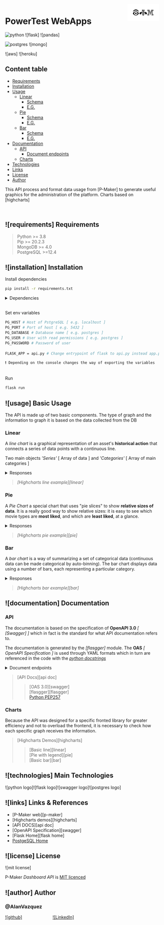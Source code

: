 <img src="./systemtest/static/images/logos/rebus_h_black.png" alt="IBM rebus Logo" title="IBM" align="right" height="55">


# PowerTest WebApps

![python] ![flask] ![pandas]

![postgres] ![mongo]

![aws] ![heroku]

<!-- <details>
<summary>Index</summary> -->

## Content table

- [Requirements](#![requirements]-Requirements)
- [Installation](#![installation]-Installation)
- [Usage](#![usage]-Basic-Usage)
  - [Linear](#Linear)
    - [Schema](#schema)
    - [E.G.](#E.G.)
  - [Pie](#Pie)
    - [Schema](#schema)
    - [E.G.](#E.G.)
  - [Bar](#Bar)
    - [Schema](#schema)
    - [E.G.](#E.G.)
- [Documentation](#![documentation]-Documentation)
  - [API](#API)
    - [Document endpoints](#Document-endpoints)
  - [Charts](#Charts)
- [Technologies](#![technologies]-Technologies)
- [Links](#![links]-Links-&-References)
- [License](#![license]-License)
- [Author](#![author]-Author)

<!-- </details> -->

This API process and format data usage from [P-Maker] to generate useful graphics for the administration of the platform.
Charts based on [highcharts]

<br/>

## ![requirements] Requirements

>Python >= 3.8 <br/>
>Pip >= 20.2.3 <br/>
>MongoDB >= 4.0 <br/>
>PostgreSQL >=12.4

## ![installation] Installation

Install dependencies

```bash
pip install -r requirements.txt
```

<details>
<summary>Dependencies</summary>

> APScheduler==3.6.3 <br/>
> flasgger==0.9.5 <br/>
> Flask==1.1.2 <br/>
> Flask-Cors==3.0.9 <br/>
> Flask-RESTful==0.3.8 <br/>
> gunicorn==20.0.4 <br/>
> numpy==1.19.2 <br/>
> pandas==1.1.3 <br/>
> psycopg2==2.8.6 <br/>
> psycopg2-binary==2.8.6 <br/>
> requests==2.24.0 <br/>
> SQLAlchemy==1.3.19 <br/>

</details> <br/>

Set env variables

```bash
PG_HOST # Host of PstgreSQL [ e.g. localhost ]
PG_PORT # Port of host [ e.g. 5432 ]
PG_DATABASE # Database name [ e.g. postgres ]
PG_USER # User with read permissions [ e.g. postgres ]
PG_PASSWORD # Password of user

FLASK_APP = api.py # Change entrypoint of flask to api.py instead app.py
```

    ❗ Depending on the console changes the way of exporting the variables
<br/>
Run

```bash
flask run
```

## ![usage] Basic Usage

The API is made up of two basic components. The type of graph and the information to graph it is based on the data collected from the DB

### **Linear**

A *line chart* is a graphical representation of an asset's **historical action** that connects a series of data points with a continuous line.

Two main objects *'Series'* [ Array of data ] and *'Categories'* [ Array of main categories ]

<details>
<summary>Responses</summary>

**Schema**

```YAML
{
  categories: [ string ] # Array with range of datesstring
  series: [ # Objects array with the name of its category and an array with its data
    {
    data: [ number ] # Number Length of array is the same in all categories andAnd this is dynamic depending on the range of time available in the selected range
    name: string
    }
  ]
}
```

**E.G.**

```JSON
{
  "categories": [
    "2020-03",
    "2020-06",
    "2020-09",
    "2020-12"
  ],
  "series": [
    {
      "data": [
        13,
        20,
        20,
        17
      ],
      "name": "Total"
    },
    {
      "data": [
        4,
        4,
        7,
        0
      ],
      "name": "Backend"
    },
    {
      "data": [
        9,
        16,
        13,
        17
      ],
      "name": "Frontend"
    }
  ]
}
```

</details>

> *[Highcharts line example][linear]*

### **Pie**

A *Pie Chart* a special chart that uses "pie slices" to show **relative sizes of data**.
It is a really good way to show relative sizes: it is easy to see which movie types are **most liked**, and which are **least liked**, at a glance.

<details>
<summary>Responses</summary>

**Schema**

```YAML
{
  data: [
    {
      name: string
      y: number
    }
  ]
}
```

**E.G.**

```JSON
{
  "data": [
    {
      "name": "Mexico",
      "y": 45.5
    },
    {
      "name": "Colombia",
      "y": 54.5
    }
  ]
}
```

</details>

> *[Highcharts pie example][pie]*

### **Bar**

A *bar chart* is a way of summarizing a set of categorical data (continuous data can be made categorical by auto-binning). The bar chart displays data using a number of bars, each representing a particular category.

<details>
<summary>Responses</summary>

**Schema**

```YAML
{
  categories: [ string ] # Array with first group [ category ]
  series: [ # Objects array with the name of its category and an array with its data
    {
      data: [ number ] # Length of array is the same of the array of main categories
      name: string
    }
  ]
}
```

**E.G.**

```JSON
{
  "categories": [
    "spanish",
    "english"
  ],
  "series": [
    {
      "data": [
        13,
        20
      ],
      "name": "Male"
    },
    {
      "data": [
        4,
        4
      ],
      "name": "Female"
    }
  ]
}
```

</details>


> *[Highcharts bar example][bar]*

## ![documentation] Documentation

### API

The documentation is based on the specification of **OpenAPI 3.0** *[ [Swagger] ]* which in fact is the standard for what API documentation refers to.

The documentation is generated by the *[flasgger]* module. The **OAS** *[ OpenAPI Specification ]* is used through YAML formats which in turn are referenced in the code with the *[python docstrings][docstring]*

<details>
<summary>Document endpoints</summary>

**YAML [ docs/pie.yml ]**

```YAML
Returns the data in the format necessary for pie chart
Support any categorical data from Database
---
parameters:
  - in: path
    name: group
    type: string
    enum: [gender, country, profession, city, social_networks, users_tags, language, social_networks] 
    required: true
responses:
  200:
    description: Array of objects with data and name
    schema: 
      type: array
      items:
        type: object
        properties:
          name:
            type: string
          y:
            type: number    
      example:
        data:
          - name: Mexico
            y: 45.5
          - name: Colombia
            y: 54.5
```

**Python / Docstring**

```python
class Pie(Resource):
    def get(self, group: str) -> dict:
        '''file: docs/pie.yml'''
        . . .
```

</details>

> [API Docs][api doc]
>> [OAS 3.0][swagger] <br/>
>> [flasgger][flasgger] <br/>
>> [Python PEP257][docstring]

### Charts

Because the API was designed for a specific fronted library for greater efficiency and not to overload the frontend, it is necessary to check how each specific graph receives the information.

> [Highcharts Demos][highcharts]
>> [Basic line][linear] <br/>
>> [Pie with legend][pie] <br/>
>> [Basic bar][bar]

## ![technologies] Main Technologies

<a style="float:left;">![python logo]</a>
<a style="float:left;">![flask logo]</a>
<a style="float: left">![swagger logo]</a>
<a style="">![postgres logo]</a>

## ![links] Links & References

- [P-Maker web][p-maker]
- [Highcharts demos][highcharts]
- [API DOCS][api doc]
- [OpenAPI Specification][swagger]
- [Flask Home][flask home]
- [PostgeSQL Home][postgresql home]

## ![license] License

![mit license]

P-Maker *Dashboard API* is [MIT licenced][MIT]

## ![author] Author

### @AlanVazquez

<a href="https://github.com/AlanVazquez99" style="float: left;"> ![github] </a>
<a href="https://www.linkedin.com/in/alan-isaac-vazquez/" style="padding: 100px"> ![LinkedIn] </a>

<!-- All links for document -->
<!-- Basic Links -->
<!-- Reference links -->
[postgresql home]: https://www.postgresql.org/ "PostgreSQL Home"
<!-- Aditional reference links -->
<!-- IMGs Links -->
<!-- badges -->
[python]: https://img.shields.io/badge/python%20-%2314354C.svg?&style=for-the-badge&logo=python&logoColor=white
[postgres]: https://img.shields.io/badge/postgres-%23316192.svg?&style=for-the-badge&logo=postgresql&logoColor=white
<!-- Icons Links -->
<!-- Other Links -->
[MIT]: https://tldrlegal.com/license/mit-license "MIT License"
[docstring]: https://www.python.org/dev/peps/pep-0257/ "Python Docstrings PEP257"
